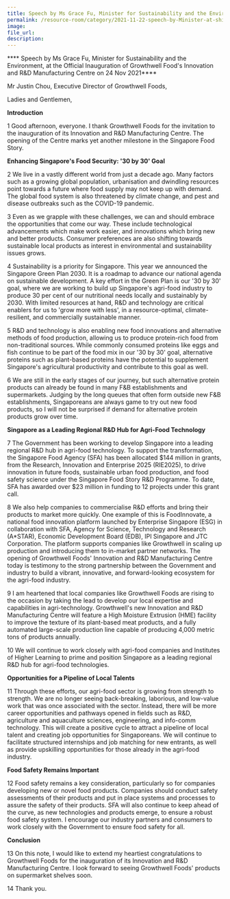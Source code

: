 ```yaml
---  
title: Speech by Ms Grace Fu, Minister for Sustainability and the Environment, at the Official Inauguration of Growthwell Food's Innovation and R&D Manufacturing Centre on 24 Nov 2021 
permalink: /resource-room/category/2021-11-22-speech-by-Minister-at-shiok-meats-inauguration-on-22-nov/  
image:  
file_url:  
description:  
--- 
```



**** Speech by Ms Grace Fu, Minister for Sustainability and the Environment, at the Official Inauguration of Growthwell Food's Innovation and R&D Manufacturing Centre on 24 Nov 2021****

Mr Justin Chou, Executive Director of Growthwell Foods,

Ladies and Gentlemen,

**Introduction**

1 Good afternoon, everyone. I thank Growthwell Foods for the invitation to the inauguration of its Innovation and R&amp;D Manufacturing Centre. The opening of the Centre marks yet another milestone in the Singapore Food Story.

**Enhancing Singapore&#39;s Food Security: &#39;30 by 30&#39; Goal**

2 We live in a vastly different world from just a decade ago. Many factors such as a growing global population, urbanisation and dwindling resources point towards a future where food supply may not keep up with demand. The global food system is also threatened by climate change, and pest and disease outbreaks such as the COVID-19 pandemic.

3 Even as we grapple with these challenges, we can and should embrace the opportunities that come our way. These include technological advancements which make work easier, and innovations which bring new and better products. Consumer preferences are also shifting towards sustainable local products as interest in environmental and sustainability issues grows.

4 Sustainability is a priority for Singapore. This year we announced the Singapore Green Plan 2030. It is a roadmap to advance our national agenda on sustainable development. A key effort in the Green Plan is our &#39;30 by 30&#39; goal, where we are working to build up Singapore&#39;s agri-food industry to produce 30 per cent of our nutritional needs locally and sustainably by 2030. With limited resources at hand, R&amp;D and technology are critical enablers for us to &#39;grow more with less&#39;, in a resource-optimal, climate-resilient, and commercially sustainable manner.

5 R&amp;D and technology is also enabling new food innovations and alternative methods of food production, allowing us to produce protein-rich food from non-traditional sources. While commonly consumed proteins like eggs and fish continue to be part of the food mix in our &#39;30 by 30&#39; goal, alternative proteins such as plant-based proteins have the potential to supplement Singapore&#39;s agricultural productivity and contribute to this goal as well.

6 We are still in the early stages of our journey, but such alternative protein products can already be found in many F&amp;B establishments and supermarkets. Judging by the long queues that often form outside new F&amp;B establishments, Singaporeans are always game to try out new food products, so I will not be surprised if demand for alternative protein products grow over time.

**Singapore as a Leading Regional R&amp;D Hub for Agri-Food Technology**

7 The Government has been working to develop Singapore into a leading regional R&amp;D hub in agri-food technology. To support the transformation, the Singapore Food Agency (SFA) has been allocated $144 million in grants, from the Research, Innovation and Enterprise 2025 (RIE2025), to drive innovation in future foods, sustainable urban food production, and food safety science under the Singapore Food Story R&amp;D Programme. To date, SFA has awarded over $23 million in funding to 12 projects under this grant call.

8 We also help companies to commercialise R&amp;D efforts and bring their products to market more quickly. One example of this is FoodInnovate, a national food innovation platform launched by Enterprise Singapore (ESG) in collaboration with SFA, Agency for Science, Technology and Research (A\*STAR), Economic Development Board (EDB), IPI Singapore and JTC Corporation. The platform supports companies like Growthwell in scaling up production and introducing them to in-market partner networks. The opening of Growthwell Foods&#39; Innovation and R&amp;D Manufacturing Centre today is testimony to the strong partnership between the Government and industry to build a vibrant, innovative, and forward-looking ecosystem for the agri-food industry.

9 I am heartened that local companies like Growthwell Foods are rising to the occasion by taking the lead to develop our local expertise and capabilities in agri-technology. Growthwell&#39;s new Innovation and R&amp;D Manufacturing Centre will feature a High Moisture Extrusion (HME) facility to improve the texture of its plant-based meat products, and a fully automated large-scale production line capable of producing 4,000 metric tons of products annually.

10  We will continue to work closely with agri-food companies and Institutes of Higher Learning to prime and position Singapore as a leading regional R&amp;D hub for agri-food technologies.

**Opportunities for a Pipeline of Local Talents**

11  Through these efforts, our agri-food sector is growing from strength to strength. We are no longer seeing back-breaking, laborious, and low-value work that was once associated with the sector. Instead, there will be more career opportunities and pathways opened in fields such as R&amp;D, agriculture and aquaculture sciences, engineering, and info-comm technology. This will create a positive cycle to attract a pipeline of local talent and creating job opportunities for Singaporeans. We will continue to facilitate structured internships and job matching for new entrants, as well as provide upskilling opportunities for those already in the agri-food industry.

**Food Safety Remains Important**

12  Food safety remains a key consideration, particularly so for companies developing new or novel food products. Companies should conduct safety assessments of their products and put in place systems and processes to assure the safety of their products. SFA will also continue to keep ahead of the curve, as new technologies and products emerge, to ensure a robust food safety system. I encourage our industry partners and consumers to work closely with the Government to ensure food safety for all.

**Conclusion**

13  On this note, I would like to extend my heartiest congratulations to Growthwell Foods for the inauguration of its Innovation and R&amp;D Manufacturing Centre. I look forward to seeing Growthwell Foods&#39; products on supermarket shelves soon.

14  Thank you.
